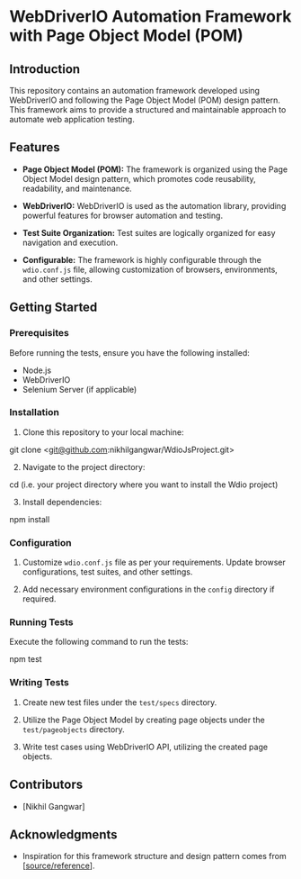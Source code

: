# WebDriverIO Automation Framework with Page Object Model (POM)

## Introduction

This repository contains an automation framework developed using WebDriverIO and following the Page Object Model (POM) design pattern. This framework aims to provide a structured and maintainable approach to automate web application testing.

## Features

- **Page Object Model (POM):** The framework is organized using the Page Object Model design pattern, which promotes code reusability, readability, and maintenance.
- **WebDriverIO:** WebDriverIO is used as the automation library, providing powerful features for browser automation and testing.

- **Test Suite Organization:** Test suites are logically organized for easy navigation and execution.

- **Configurable:** The framework is highly configurable through the `wdio.conf.js` file, allowing customization of browsers, environments, and other settings.

## Getting Started

### Prerequisites

Before running the tests, ensure you have the following installed:

- Node.js
- WebDriverIO
- Selenium Server (if applicable)

### Installation

1. Clone this repository to your local machine:

git clone <git@github.com:nikhilgangwar/WdioJsProject.git>

2. Navigate to the project directory:

cd <Your-project-directory> (i.e. your project directory where you want to install the Wdio project)

3. Install dependencies:

npm install

### Configuration

1. Customize `wdio.conf.js` file as per your requirements. Update browser configurations, test suites, and other settings.

2. Add necessary environment configurations in the `config` directory if required.

### Running Tests

Execute the following command to run the tests:

npm test

### Writing Tests

1. Create new test files under the `test/specs` directory.

2. Utilize the Page Object Model by creating page objects under the `test/pageobjects` directory.

3. Write test cases using WebDriverIO API, utilizing the created page objects.

## Contributors

- [Nikhil Gangwar]

## Acknowledgments

- Inspiration for this framework structure and design pattern comes from [[source/reference](https://webdriver.io/docs/pageobjects)].
